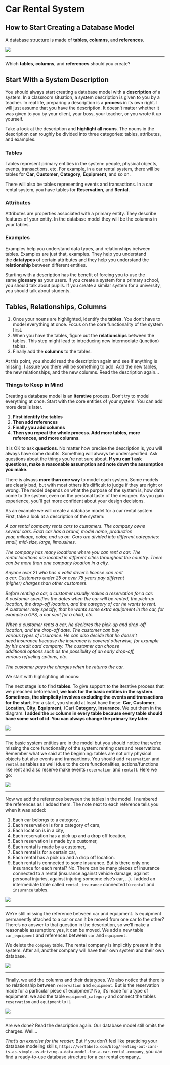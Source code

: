 # Car Rental System

## How to Start Creating a Database Model

A database structure is made of **tables**, **columns**, and **references**.

<img src="img-001.png"/>

---

Which **tables**, **columns**, and **references** should you create?

## Start With a System Description

You should always start creating a database model with a **description** of a system. In a classroom situation, a system description is given to you by a teacher. In real life, preparing a description is a **process** in its own right. I will just assume that you have the description. It doesn’t matter whether it was given to you by your client, your boss, your teacher, or you wrote it up yourself.

Take a look at the description and **highlight all nouns**. The nouns in the description can roughly be divided into three categories: tables, attributes, and examples.

### **Tables**

Tables represent primary entities in the system: people, physical objects, events, transactions, etc. For example, in a car rental system, there will be tables for **Car**, **Customer**, **Category**, **Equipment**, and so on.

There will also be tables representing events and transactions. In a car rental system, you have tables for **Reservation**, and **Rental**.

### **Attributes**

Attributes are properties associated with a primary entity. They describe features of your entity. In the database model they will be the columns in your tables.

### **Examples**

Examples help you understand data types, and relationships between tables. Examples are just that, examples. They help you understand the **datatypes** of certain attributes and they help you understand the **relationship** between different entities.

Starting with a description has the benefit of forcing you to use the same **glossary** as your users. If you create a system for a primary school, you should talk about pupils. If you create a similar system for a university, you should talk about students.

## Tables, Relationships, Columns

1.  Once your nouns are highlighted, identify the **tables**. You don’t have to model everything at once. Focus on the core functionality of the system first.
2.  When you have the tables, figure out the **relationships** between the tables. This step might lead to introducing new intermediate (junction) tables.
3.  Finally add the **columns** to the tables.

At this point, you should read the description again and see if anything is missing. I assure you there will be something to add. Add the new tables, the new relationships, and the new columns. Read the description again...

### **Things to Keep in Mind**

Creating a database model is an **iterative** process. Don’t try to model everything at once. Start with the core entities of your system. You can add more details later.

  1. **First identify the tables**
  2. **Then add references**
  3. **Finally you add columns**
  4. **Then you repeat the whole process. Add more tables, more references, and more columns**.

It is OK to ask **questions**. No matter how precise the description is, you will always have some doubts. Something will always be underspecified. Ask questions about the things you’re not sure about. **If you can’t ask questions, make a reasonable assumption and note down the assumption you make**.

There is always **more than one way** to model each system. Some models are clearly bad, but with most others it’s difficult to judge if they are right or wrong. The model depends on what the purpose of the system is, how data come to the system, even on the personal taste of the designer. As you gain experience, you’ll get more confident about your design decisions.

As an example we will create a database model for a car rental system. First, take a look at a description of the system:

_A car rental company rents cars to customers. The company owns several cars. Each car has a brand, model name, production year, mileage, color, and so on. Cars are divided into different categories: small, mid-size, large, limousines._

_The company has many locations where you can rent a car. The rental locations are located in different cities throughout the country. There can be more than one company location in a city._

_Anyone over 21 who has a valid driver’s license can rent a car. Customers under 25 or over 75 years pay different (higher) charges than other customers._

_Before renting a car, a customer usually makes a reservation for a car. A customer specifies the dates when the car will be rented, the pick-up location, the drop-off location, and the category of car he wants to rent. A customer may specify, that he wants some extra equipment in the car, for example a GPS, a car seat for a child, etc._

_When a customer rents a car, he declares the pick-up and drop-off location, and the drop-off date. The customer can buy various types of insurance. He can also decide that he doesn’t need insurance because the insurance is covered otherwise, for example by his credit card company. The customer can choose additional options such as the possibility of an early drop-off, various refueling options, etc._

_The customer pays the charges when he returns the car._

We start with highlighting all nouns: 

The next stage is to find **tables**. To give support to the iterative process that we preached beforehand, **we look for the basic entities in the system. Sometimes, the simplicity involves excluding the events and transactions for the start**. For a start, you should at least have these: **Car**, **Customer**, **Location**, **City**, **Equipment**, (Car) **Category**, **Insurance**. We put them in the diagram. **I added the `id` column in every table because every table should have some sort of id. You can always change the primary key later**.

<img src="img-002.png"/>

---

The basic system entities are in the model but you should notice that we’re missing the core functionality of the system: renting cars and reservations. Remember what we said at the beginning: tables are not only physical objects but also events and transactions. You should add `reservation` and `rental` as tables as well (due to the core functionalities, actions/functions like rent and also reserve make events `reservation` and `rental`). Here we go:

<img src="img-003.png"/>

---

Now we add the references between the tables in the model. I numbered the references as I added them. The note next to each reference tells you when it was added:

1.  Each car belongs to a category,
2.  Each reservation is for a category of cars,
3.  Each location is in a city,
4.  Each reservation has a pick up and a drop off location,
5.  Each reservation is made by a customer,
6.  Each rental is made by a customer,
7.  Each rental is for a certain car,
8.  Each rental has a pick up and a drop off location.
9.  Each rental is connected to some insurance. But is there only one insurance for each rental? No. There can be many pieces of insurance connected to a rental (insurance against vehicle damage, against personal injuries, against injuring someone else’s car, ...). I added an intermediate table called `rental_insurance` connected to `rental` and `insurance` tables.

<img src="img-004.png"/>

---

We’re still missing the reference between car and equipment. Is equipment permanently attached to a car or can it be moved from one car to the other? There’s no answer to that question in the description, so we’ll make a reasonable assumption: yes, it can be moved. We add a new table `car_equipment` and references between `car` and `equipment`.

We delete the `company` table. The rental company is implicitly present in the system. After all, another company will have their own system and their own database.

<img src="img-005.png"/>

---

Finally, we add the columns and their datatypes. We also notice that there is no relationship between `reservation` and `equipment`. But is the reservation made for a particular piece of equipment? No, it’s made for a type of equipment: we add the table `equipment_category` and connect the tables `reservation` and `equipment` to it.

<img src="img-005.png"/>

---

Are we done? Read the description again. Our database model still omits the charges. Well...

_That’s an exercise for the reader._ But if you don’t feel like practicing your database modeling skills, `https://vertabelo.com/blog/renting-out-cars-is-as-simple-as-driving-a-data-model-for-a-car-rental-company`, you can find a ready-to-use database structure for a car rental company_
